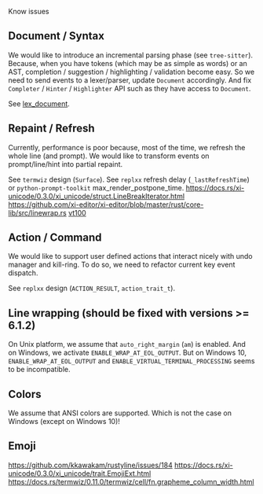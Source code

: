 Know issues

## Document / Syntax

We would like to introduce an incremental parsing phase (see `tree-sitter`).
Because, when you have tokens (which may be as simple as words) or an AST,
completion / suggestion / highlighting / validation become easy.
So we need to send events to a lexer/parser, update `Document` accordingly.
And fix `Completer` / `Hinter` / `Highlighter` API such as they have access to `Document`.

See [lex_document](https://python-prompt-toolkit.readthedocs.io/en/master/pages/advanced_topics/rendering_flow.html#the-rendering-flow).

## Repaint / Refresh

Currently, performance is poor because, most of the time, we refresh the whole line (and prompt).
We would like to transform events on prompt/line/hint into partial repaint.

See `termwiz` design (`Surface`).
See `replxx` refresh delay (`_lastRefreshTime`) or `python-prompt-toolkit` max_render_postpone_time.
https://docs.rs/xi-unicode/0.3.0/xi_unicode/struct.LineBreakIterator.html
https://github.com/xi-editor/xi-editor/blob/master/rust/core-lib/src/linewrap.rs
[vt100](https://docs.rs/vt100/0.12.0/vt100/struct.Screen.html#method.contents_diff)

## Action / Command

We would like to support user defined actions that interact nicely with undo manager and kill-ring.
To do so, we need to refactor current key event dispatch.

See `replxx` design (`ACTION_RESULT`, `action_trait_t`).

## Line wrapping (should be fixed with versions >= 6.1.2)

On Unix platform, we assume that `auto_right_margin` (`am`) is enabled.
And on Windows, we activate `ENABLE_WRAP_AT_EOL_OUTPUT`.
But on Windows 10, `ENABLE_WRAP_AT_EOL_OUTPUT` and `ENABLE_VIRTUAL_TERMINAL_PROCESSING` seems to be incompatible.

## Colors

We assume that ANSI colors are supported.
Which is not the case on Windows (except on Windows 10)!

## Emoji

https://github.com/kkawakam/rustyline/issues/184
https://docs.rs/xi-unicode/0.3.0/xi_unicode/trait.EmojiExt.html
https://docs.rs/termwiz/0.11.0/termwiz/cell/fn.grapheme_column_width.html